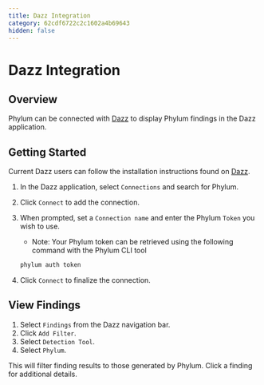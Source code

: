 ```yaml
---
title: Dazz Integration
category: 62cdf6722c2c1602a4b69643
hidden: false
---
```

# Dazz Integration

## Overview

Phylum can be connected with [Dazz](https://www.dazz.io/) to display Phylum findings in the Dazz application.

## Getting Started

Current Dazz users can follow the installation instructions found on [Dazz](https://app.dazz.io/docs/en/phylum.html).

1. In the Dazz application, select `Connections` and search for Phylum.
2. Click `Connect` to add the connection.
3. When prompted, set a `Connection name` and enter the Phylum `Token` you wish to use.
    - Note: Your Phylum token can be retrieved using the following command with the Phylum CLI tool

     ```sh
     phylum auth token
     ```

4. Click `Connect` to finalize the connection.

## View Findings

1. Select `Findings` from the Dazz navigation bar.
2. Click `Add Filter`.
3. Select `Detection Tool`.
4. Select `Phylum`.

This will filter finding results to those generated by Phylum. Click a finding for additional details.

